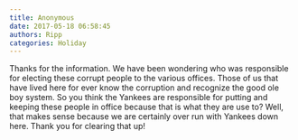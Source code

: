 ```yaml
---
title: Anonymous
date: 2017-05-18 06:58:45
authors: Ripp
categories: Holiday
---
```


 Thanks for the information.  We have been wondering who was responsible for electing these corrupt people to the various offices.  Those of us that have lived here for ever know the corruption and recognize the good ole boy system.  So you think the Yankees are responsible for putting and keeping these people in office because that is what they are use to?  Well, that makes sense because we are certainly over run with Yankees down here.  Thank you for clearing that up!